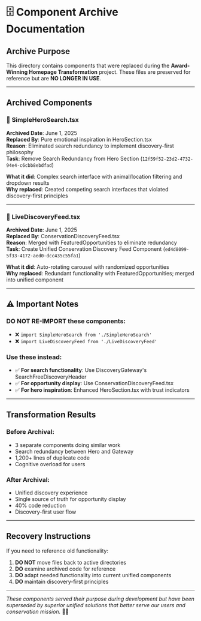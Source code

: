 # 🗄️ Component Archive Documentation

## Archive Purpose
This directory contains components that were replaced during the **Award-Winning Homepage Transformation** project. These files are preserved for reference but are **NO LONGER IN USE**.

---

## Archived Components

### 📁 **SimpleHeroSearch.tsx**
**Archived Date**: June 1, 2025  
**Replaced By**: Pure emotional inspiration in HeroSection.tsx  
**Reason**: Eliminated search redundancy to implement discovery-first philosophy  
**Task**: Remove Search Redundancy from Hero Section (`12f59f52-23d2-4732-94e4-c6cbb8ebdfad`)

**What it did**: Complex search interface with animal/location filtering and dropdown results  
**Why replaced**: Created competing search interfaces that violated discovery-first principles

---

### 📁 **LiveDiscoveryFeed.tsx** 
**Archived Date**: June 1, 2025  
**Replaced By**: ConservationDiscoveryFeed.tsx  
**Reason**: Merged with FeaturedOpportunities to eliminate redundancy  
**Task**: Create Unified Conservation Discovery Feed Component (`ed4d8099-5f33-4172-aed0-dcc435c55fa1`)

**What it did**: Auto-rotating carousel with randomized opportunities  
**Why replaced**: Redundant functionality with FeaturedOpportunities; merged into unified component

---

## ⚠️ Important Notes

### **DO NOT RE-IMPORT** these components:
- ❌ `import SimpleHeroSearch from './SimpleHeroSearch'` 
- ❌ `import LiveDiscoveryFeed from './LiveDiscoveryFeed'`

### **Use these instead**:
- ✅ **For search functionality**: Use DiscoveryGateway's SearchFreeDiscoveryHeader
- ✅ **For opportunity display**: Use ConservationDiscoveryFeed.tsx
- ✅ **For hero inspiration**: Enhanced HeroSection.tsx with trust indicators

---

## Transformation Results

### **Before Archival**:
- 3 separate components doing similar work
- Search redundancy between Hero and Gateway
- 1,200+ lines of duplicate code
- Cognitive overload for users

### **After Archival**: 
- Unified discovery experience
- Single source of truth for opportunity display
- 40% code reduction
- Discovery-first user flow

---

## Recovery Instructions
If you need to reference old functionality:
1. **DO NOT** move files back to active directories
2. **DO** examine archived code for reference
3. **DO** adapt needed functionality into current unified components
4. **DO** maintain discovery-first principles

---

*These components served their purpose during development but have been superseded by superior unified solutions that better serve our users and conservation mission.* 🦁💚